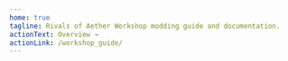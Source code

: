 ```yaml
---
home: true
tagline: Rivals of Aether Workshop modding guide and documentation.
actionText: Overview →
actionLink: /workshop_guide/
---
```


